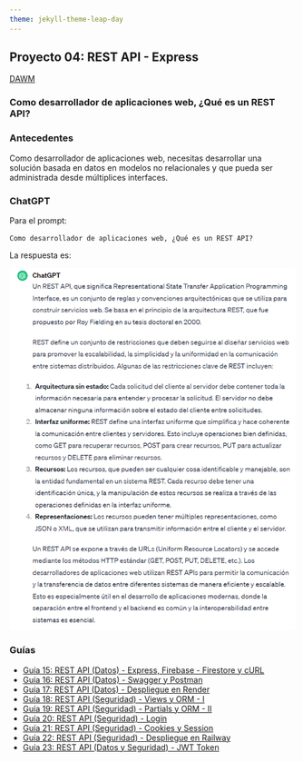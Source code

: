 ```yaml
---
theme: jekyll-theme-leap-day
---
```


## Proyecto 04: REST API - Express

[DAWM](/DAWM/)

### Como desarrollador de aplicaciones web, ¿Qué es un REST API?

### Antecedentes

Como desarrollador de aplicaciones web, necesitas desarrollar una solución basada en datos en modelos no relacionales y que pueda ser administrada desde múltiplices interfaces.

### ChatGPT

Para el prompt: 

```
Como desarrollador de aplicaciones web, ¿Qué es un REST API? 
```
La respuesta es:

![respuesta](archivos/proyecto04-pregunta.png)

### Guías

* [Guía 15: REST API (Datos) - Express, Firebase - Firestore y cURL](/DAWM/guias/2024/guia15)
* [Guía 16: REST API (Datos) - Swagger y Postman](/DAWM/guias/2024/guia16)
* [Guía 17: REST API (Datos) - Despliegue en Render](/DAWM/guias/2024/guia17)
* [Guía 18: REST API (Seguridad) - Views y ORM - I](/DAWM/guias/2024/guia18)
* [Guía 19: REST API (Seguridad) - Partials y ORM - II](/DAWM/guias/2024/guia19)
* [Guía 20: REST API (Seguridad) - Login](/DAWM/guias/2024/guia20)
* [Guía 21: REST API (Seguridad) - Cookies y Session](/DAWM/guias/2024/guia21)
* [Guía 22: REST API (Seguridad) - Despliegue en Railway](/DAWM/guias/2024/guia22)
* [Guía 23: REST API (Datos y Seguridad) - JWT Token](/DAWM/guias/2024/guia23)